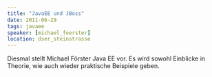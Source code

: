 ```yaml
---
title: "JavaEE und JBoss"
date: 2011-06-29
tags: javaee
speaker: [michael_foerster]
location: dser_steinstrasse
---
```


Diesmal stellt Michael Förster Java EE vor. Es wird sowohl Einblicke in Theorie, wie auch wieder praktische Beispiele
geben.
